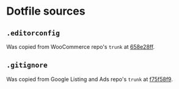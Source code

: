 # Dotfile sources

## `.editorconfig`

Was copied from WooCommerce repo's `trunk` at [658e28ff](https://github.com/woocommerce/woocommerce/blob/658e28fff2d0bf4f55fed5438aa742d3c7591bd5/.editorconfig).

## `.gitignore`

Was copied from Google Listing and Ads repo's `trunk` at [f75f58f9](https://github.com/woocommerce/google-listings-and-ads/blob/f75f58f9d98c6e929f1a420d6e557932b73a55b2/.gitignore).
